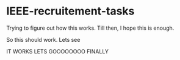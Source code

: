 # IEEE-recruitement-tasks

Trying to figure out how this works. Till then, I hope this is enough.

So this should work. Lets see

IT WORKS LETS GOOOOOOOO
FINALLY